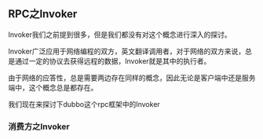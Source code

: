 ## RPC之Invoker ##

Invoker我们之前提到很多，但是我们都没有对这个概念进行深入的探讨。

Invoker广泛应用于网络编程的双方，英文翻译调用者，对于网络的双方来说，总是通过一定的协议去获得远程的数据，Invoker就是其中的执行者。

由于网络的应答性，总是需要两边存在同样的概念，因此无论是客户端中还是服务端中，这个概念总是都存在。

我们现在来探讨下dubbo这个rpc框架中的Invoker


### 消费方之Invoker ###